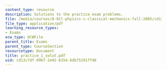 ```yaml
---
content_type: resource
description: Solutions to the practice exam problems.
file: /media/courses/8-01l-physics-i-classical-mechanics-fall-2005/cd13c7df996f2e9283546db75291ffd8_practice_1_solut.pdf
file_type: application/pdf
learning_resource_types:
- Exams
ocw_type: OCWFile
parent_title: Exams
parent_type: CourseSection
resourcetype: Document
title: practice_1_solut.pdf
uid: cd13c7df-996f-2e92-8354-6db75291ffd8
---
```

